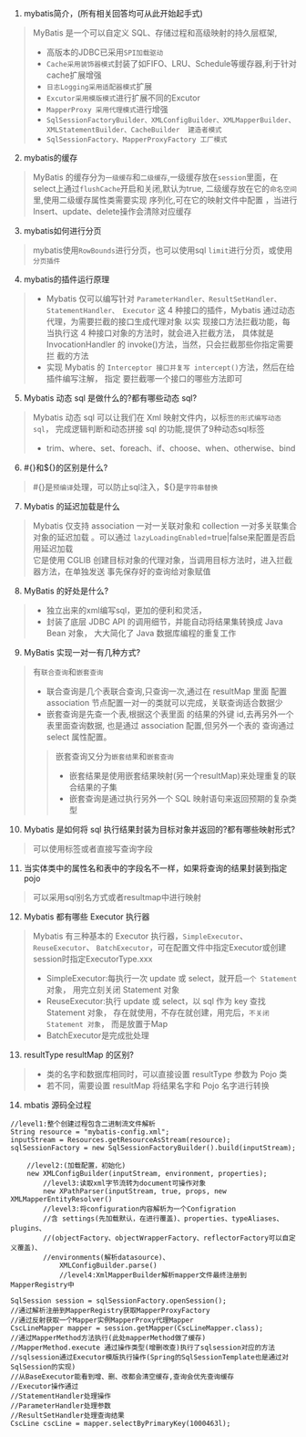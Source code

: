 1. mybatis简介，(所有相关回答均可从此开始起手式)
> MyBatis 是一个可以自定义 SQL、存储过程和高级映射的持久层框架,
>- 高版本的JDBC已采用`SPI加载驱动`
>- `Cache采用装饰器模式`封装了如FIFO、LRU、Schedule等缓存器,利于针对cache扩展增强
>- `日志Logging采用适配器模式`扩展
>- `Excutor采用模版模式`进行扩展不同的Excutor
>- `MapperProxy 采用代理模式`进行增强
>- `SqlSessionFactoryBuilder、XMLConfigBuilder、XMLMapperBuilder、XMLStatementBuilder、CacheBuilder  建造者模式`
>- `SqlSessionFactory、MapperProxyFactory 工厂模式`
2. mybatis的缓存
> MyBatis 的缓存分为`一级缓存`和`二级缓存`,一级缓存放在`session`里面，在select上通过`flushCache`开启和关闭,默认为true,
> 二级缓存放在它的`命名空间`里,使用二级缓存属性类需要实现
> 序列化,可在它的映射文件中配置<cache/>
> ，当进行Insert、update、delete操作会清除对应缓存
3. mybatis如何进行分页
> mybatis使用`RowBounds`进行分页，也可以使用sql `limit`进行分页，或使用`分页插件`
4. mybatis的插件运行原理
>+ Mybatis 仅可以编写针对 `ParameterHandler、ResultSetHandler、StatementHandler、
> Executor` 这 4 种接口的插件，Mybatis 通过动态代理，为需要拦截的接口生成代理对象
> 以实 现接口方法拦截功能，每当执行这 4 种接口对象的方法时，就会进入拦截方法，
> 具体就是 InvocationHandler 的 invoke()方法，当然，只会拦截那些你指定需要拦
> 截的方法
>+ 实现 Mybatis 的 `Interceptor 接口并复写 intercept()`方法，然后在给插件编写注解，
>指定 要拦截哪一个接口的哪些方法即可
5. Mybatis 动态 sql 是做什么的?都有哪些动态 sql?
> Mybatis 动态 sql 可以让我们在 Xml 映射文件内，以标`签的形式编写动态 sql`，
> 完成逻辑判断和动态拼接 sql 的功能,提供了9种动态sql标签
>* trim、where、set、foreach、if、choose、when、otherwise、bind
6. #{}和${}的区别是什么?
> #{}是`预编译`处理，可以防止sql注入，${}是`字符串替换`
7. Mybatis 的延迟加载是什么
> Mybatis 仅支持 association 一对一关联对象和 collection 一对多关联集合对象的延迟加载
> 。可以通过 `lazyLoadingEnabled`=true|false来配置是否启用延迟加载<br>
> 它是使用 CGLIB 创建目标对象的代理对象，当调用目标方法时，进入拦截器方法，在单独发送
> 事先保存好的查询给对象赋值
8. MyBatis 的好处是什么?
>* 独立出来的xml编写sql，更加的便利和灵活，
>* 封装了底层 JDBC API 的调用细节，并能自动将结果集转换成 Java Bean 对象，
> 大大简化了 Java 数据库编程的重复工作
9. MyBatis 实现一对一有几种方式?
> 有`联合查询`和`嵌套查询`
>+ 联合查询是几个表联合查询,只查询一次,通过在 resultMap 里面 配置 association
>节点配置一对一的类就可以完成，关联查询适合数据少
>+ 嵌套查询是先查一个表,根据这个表里面 的结果的外键 id,去再另外一个表里面查询数据,
> 也是通过 association 配置,但另外一个表的 查询通过 select 属性配置。
>>嵌套查询又分为`嵌套结果`和`嵌套查询`
>>+ 嵌套结果是使用嵌套结果映射(另一个resultMap)来处理重复的联合结果的子集
>>+ 嵌套查询是通过执行另外一个 SQL 映射语句来返回预期的复杂类型
10. Mybatis 是如何将 sql 执行结果封装为目标对象并返回的?都有哪些映射形式?
> 可以使用<resultMap>标签或者直接写查询字段
11. 当实体类中的属性名和表中的字段名不一样，如果将查询的结果封装到指定 pojo
> 可以采用sql别名方式或者resultmap中进行映射
12. Mybatis 都有哪些 Executor 执行器
> Mybatis 有三种基本的 Executor 执行器，`SimpleExecutor`、`ReuseExecutor`、
> `BatchExecutor`，可在配置文件中指定Executor或创建session时指定ExecutorType.xxx
>- SimpleExecutor:每执行一次 update 或 select，就开启`一个 Statement` 对象，
> 用完立刻关闭 Statement 对象
>- ReuseExecutor:执行 update 或 select，以 sql 作为 key 查找 Statement 对象，
> 存在就使用，不存在就创建，用完后，`不关闭 Statement 对象`， 而是放置于Map
>- BatchExecutor是完成批处理
13. resultType resultMap 的区别?
>- 类的名字和数据库相同时，可以直接设置 resultType 参数为 Pojo 类
>- 若不同，需要设置 resultMap 将结果名字和 Pojo 名字进行转换

14. mbatis 源码全过程
```
//level1:整个创建过程包含二进制流文件解析
String resource = "mybatis-config.xml";
inputStream = Resources.getResourceAsStream(resource);
sqlSessionFactory = new SqlSessionFactoryBuilder().build(inputStream);

    //level2:(加载配置，初始化)
    new XMLConfigBuilder(inputStream, environment, properties);
        //level3:读取xml字节流转为document可操作对象
        new XPathParser(inputStream, true, props, new XMLMapperEntityResolver()
        //level3:将configuration内容解析为一个Configration
        //含 settings(先加载默认，在进行覆盖)、properties、typeAliases、plugins、
        //(objectFactory、objectWrapperFactory、reflectorFactory可以自定义覆盖)、
        //environments(解析datasource)、
            XMLConfigBuilder.parse()
            //level4:XmlMapperBuilder解析mapper文件最终注册到MapperRegistry中
```
```
SqlSession session = sqlSessionFactory.openSession();
//通过解析注册到MapperRegistry获取MapperProxyFactory
//通过反射获取一个Mapper实例MapperProxy代理Mapper
CscLineMapper mapper = session.getMapper(CscLineMapper.class);
//通过MapperMethod方法执行(此处mapperMethod做了缓存)
//MapperMethod.execute 通过操作类型(增删改查)执行了sqlsession对应的方法
//sqlsession通过Executor模版执行操作(Spring的SqlSessionTemplate也是通过对SqlSession的实现)
//从BaseExecutor能看到增、删、改都会清空缓存,查询会优先查询缓存
//Executor操作通过
//StatementHandler处理操作
//ParameterHandler处理参数
//ResultSetHandler处理查询结果
CscLine cscLine = mapper.selectByPrimaryKey(1000463l);
```
